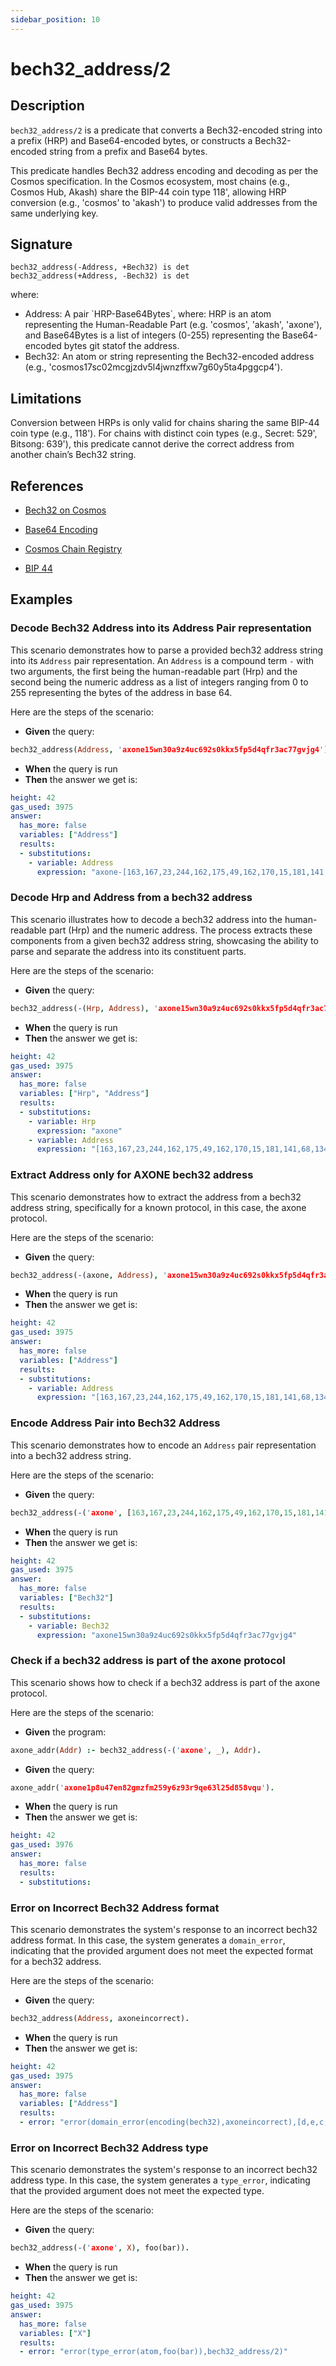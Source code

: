```yaml
---
sidebar_position: 10
---
```

[//]: # (This file is auto-generated. Please do not modify it yourself.)

# bech32_address/2

## Description

`bech32_address/2` is a predicate that converts a Bech32\-encoded string into a prefix \(HRP\) and Base64\-encoded bytes, or constructs a Bech32\-encoded string from a prefix and Base64 bytes.

This predicate handles Bech32 address encoding and decoding as per the Cosmos specification. In the Cosmos ecosystem, most chains \(e.g., Cosmos Hub, Akash\) share the BIP\-44 coin type 118', allowing HRP conversion \(e.g., 'cosmos' to 'akash'\) to produce valid addresses from the same underlying key.

## Signature

```text
bech32_address(-Address, +Bech32) is det
bech32_address(+Address, -Bech32) is det
```

where:

- Address: A pair \`HRP\-Base64Bytes\`, where: HRP is an atom representing the Human\-Readable Part \(e.g. 'cosmos', 'akash', 'axone'\), and Base64Bytes is a list of integers \(0\-255\) representing the Base64\-encoded bytes git statof the address.
- Bech32: An atom or string representing the Bech32\-encoded address \(e.g., 'cosmos17sc02mcgjzdv5l4jwnzffxw7g60y5ta4pggcp4'\).

## Limitations

Conversion between HRPs is only valid for chains sharing the same BIP\-44 coin type \(e.g., 118'\). For chains with distinct coin types \(e.g., Secret: 529', Bitsong: 639'\), this predicate cannot derive the correct address from another chain’s Bech32 string.

## References

- [Bech32 on Cosmos](<https://docs.cosmos.network/main/build/spec/addresses/bech32>)

- [Base64 Encoding](<https://fr.wikipedia.org/wiki/Base64>)

- [Cosmos Chain Registry](<https://github.com/cosmos/chain-registry>)

- [BIP 44](<https://github.com/bitcoin/bips/blob/master/bip-0044.mediawiki>)

## Examples

### Decode Bech32 Address into its Address Pair representation

This scenario demonstrates how to parse a provided bech32 address string into its `Address` pair representation.
An `Address` is a compound term `-` with two arguments, the first being the human-readable part (Hrp) and the second
being the numeric address as a list of integers ranging from 0 to 255 representing the bytes of the address in
base 64.

Here are the steps of the scenario:

- **Given** the query:

```  prolog
bech32_address(Address, 'axone15wn30a9z4uc692s0kkx5fp5d4qfr3ac77gvjg4').
```

- **When** the query is run
- **Then** the answer we get is:

```  yaml
height: 42
gas_used: 3975
answer:
  has_more: false
  variables: ["Address"]
  results:
  - substitutions:
    - variable: Address
      expression: "axone-[163,167,23,244,162,175,49,162,170,15,181,141,68,134,141,168,18,56,247,30]"
```

### Decode Hrp and Address from a bech32 address

This scenario illustrates how to decode a bech32 address into the human-readable part (Hrp) and the numeric address.
The process extracts these components from a given bech32 address string, showcasing the ability to parse and
separate the address into its constituent parts.

Here are the steps of the scenario:

- **Given** the query:

```  prolog
bech32_address(-(Hrp, Address), 'axone15wn30a9z4uc692s0kkx5fp5d4qfr3ac77gvjg4').
```

- **When** the query is run
- **Then** the answer we get is:

```  yaml
height: 42
gas_used: 3975
answer:
  has_more: false
  variables: ["Hrp", "Address"]
  results:
  - substitutions:
    - variable: Hrp
      expression: "axone"
    - variable: Address
      expression: "[163,167,23,244,162,175,49,162,170,15,181,141,68,134,141,168,18,56,247,30]"
```

### Extract Address only for AXONE bech32 address

This scenario demonstrates how to extract the address from a bech32 address string, specifically for a known
protocol, in this case, the axone protocol.

Here are the steps of the scenario:

- **Given** the query:

```  prolog
bech32_address(-(axone, Address), 'axone15wn30a9z4uc692s0kkx5fp5d4qfr3ac77gvjg4').
```

- **When** the query is run
- **Then** the answer we get is:

```  yaml
height: 42
gas_used: 3975
answer:
  has_more: false
  variables: ["Address"]
  results:
  - substitutions:
    - variable: Address
      expression: "[163,167,23,244,162,175,49,162,170,15,181,141,68,134,141,168,18,56,247,30]"
```

### Encode Address Pair into Bech32 Address

This scenario demonstrates how to encode an `Address` pair representation into a bech32 address string.

Here are the steps of the scenario:

- **Given** the query:

```  prolog
bech32_address(-('axone', [163,167,23,244,162,175,49,162,170,15,181,141,68,134,141,168,18,56,247,30]), Bech32).
```

- **When** the query is run
- **Then** the answer we get is:

```  yaml
height: 42
gas_used: 3975
answer:
  has_more: false
  variables: ["Bech32"]
  results:
  - substitutions:
    - variable: Bech32
      expression: "axone15wn30a9z4uc692s0kkx5fp5d4qfr3ac77gvjg4"
```

### Check if a bech32 address is part of the axone protocol

This scenario shows how to check if a bech32 address is part of the axone protocol.

Here are the steps of the scenario:

- **Given** the program:

```  prolog
axone_addr(Addr) :- bech32_address(-('axone', _), Addr).
```

- **Given** the query:

```  prolog
axone_addr('axone1p8u47en82gmzfm259y6z93r9qe63l25d858vqu').
```

- **When** the query is run
- **Then** the answer we get is:

```  yaml
height: 42
gas_used: 3976
answer:
  has_more: false
  results:
  - substitutions:
```

### Error on Incorrect Bech32 Address format

This scenario demonstrates the system's response to an incorrect bech32 address format.
In this case, the system generates a `domain_error`, indicating that the provided argument does not meet the
expected format for a bech32 address.

Here are the steps of the scenario:

- **Given** the query:

```  prolog
bech32_address(Address, axoneincorrect).
```

- **When** the query is run
- **Then** the answer we get is:

```  yaml
height: 42
gas_used: 3975
answer:
  has_more: false
  variables: ["Address"]
  results:
  - error: "error(domain_error(encoding(bech32),axoneincorrect),[d,e,c,o,d,i,n,g, ,b,e,c,h,3,2, ,f,a,i,l,e,d,:, ,i,n,v,a,l,i,d, ,s,e,p,a,r,a,t,o,r, ,i,n,d,e,x, ,-,1],bech32_address/2)"
```

### Error on Incorrect Bech32 Address type

This scenario demonstrates the system's response to an incorrect bech32 address type.
In this case, the system generates a `type_error`, indicating that the provided argument does not meet the
expected type.

Here are the steps of the scenario:

- **Given** the query:

```  prolog
bech32_address(-('axone', X), foo(bar)).
```

- **When** the query is run
- **Then** the answer we get is:

```  yaml
height: 42
gas_used: 3975
answer:
  has_more: false
  variables: ["X"]
  results:
  - error: "error(type_error(atom,foo(bar)),bech32_address/2)"
```
